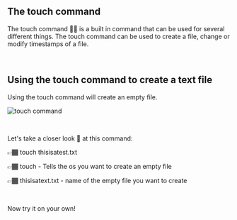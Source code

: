 ## The touch command

The touch command 🫳🏾 is a built in command that can be used for several different things. The touch command can be used to 
create a file, change or modify timestamps of a file. 

&nbsp;
&nbsp;

## Using the touch command to create a text file

Using the touch command will create an empty file. 

![touch command](https://user-images.githubusercontent.com/109482212/183310623-f9a22dd8-a68e-4afe-8cf9-3f20fa9afd62.jpg)

&nbsp;
&nbsp;

Let's take a closer look 🧐 at this command:

👉🏾 touch thisisatest.txt

👉🏾 touch - Tells the os you want to create an empty file

👉🏾 thisisatext.txt - name of the empty file you want to create

&nbsp;
&nbsp;

Now try it on your own!

